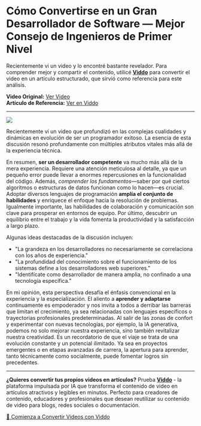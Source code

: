 # Cómo Convertirse en un Gran Desarrollador de Software — Mejor Consejo de Ingenieros de Primer Nivel

Recientemente vi un video y lo encontré bastante revelador. Para comprender mejor y compartir el contenido, utilicé **[Viddo](https://viddo.pro/)** para convertir el video en un artículo estructurado, que sirvió como referencia para este análisis.

**Video Original:** [Ver Video](https://www.youtube.com/watch?v=suATPK45sjk)  
**Artículo de Referencia:** [Ver en Viddo](https://viddo.pro/zh/video-result/5e13f14e-8bc1-4131-81f1-2a5c9b9957cc)

---

![](https://www.youtube.com/embed/suATPK45sjk)

Recientemente vi un video que profundizó en las complejas cualidades y dinámicas en evolución de ser un programador exitoso. La esencia de esta discusión resonó profundamente con múltiples atributos vitales más allá de la experiencia técnica.

En resumen, **ser un desarrollador competente** va mucho más allá de la mera experiencia. Requiere una atención meticulosa al detalle, ya que un pequeño error puede llevar a enormes repercusiones en la funcionalidad del código. Además, *comprender los fundamentos*—saber por qué ciertos algoritmos o estructuras de datos funcionan como lo hacen—es crucial. Adoptar diversos lenguajes de programación **amplía el conjunto de habilidades** y enriquece el enfoque hacia la resolución de problemas. Igualmente importante, las habilidades de colaboración y comunicación son clave para prosperar en entornos de equipo. Por último, descubrir un equilibrio entre el trabajo y la vida fomenta la productividad y la satisfacción a largo plazo.

Algunas ideas destacadas de la discusión incluyen:
- "La grandeza en los desarrolladores no necesariamente se correlaciona con los años de experiencia."
- "La profundidad del conocimiento sobre el funcionamiento de los sistemas define a los desarrolladores web superiores."
- "Identifícate como desarrollador de manera amplia, no confinado a una tecnología específica."

En mi opinión, esta perspectiva desafía el énfasis convencional en la experiencia y la especialización. El aliento a **aprender y adaptarse** continuamente es empoderador y nos invita a todos a derribar las barreras que limitan el crecimiento, ya sea relacionadas con lenguajes específicos o trayectorias profesionales predeterminadas. Al salir de las zonas de confort y experimentar con nuevas tecnologías, por ejemplo, la IA generativa, podemos no solo mejorar nuestra experiencia, sino también revitalizar nuestra creatividad. Es un recordatorio de que el viaje se trata de una evolución constante y un potencial ilimitado. Ya sea en proyectos emergentes o en etapas avanzadas de carrera, la apertura para aprender, tanto técnicamente como socialmente, puede fomentar logros sin precedentes.

---

**¿Quieres convertir tus propios videos en artículos?** Prueba **[Viddo](https://viddo.pro/)** - la plataforma impulsada por IA que transforma el contenido de video en artículos atractivos y legibles en minutos. Perfecto para creadores de contenido, educadores y profesionales que desean reutilizar su contenido de video para blogs, redes sociales o documentación.

[🚀 Comienza a Convertir Videos con Viddo](https://viddo.pro/)